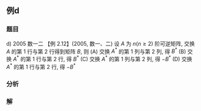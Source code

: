 ## 例d
### 题目
d) 2005 数一二
【例 2.12】(2005, 数一、二) 设 $A$ 为 $n (n \geq 2)$ 阶可逆矩阵, 交换 $A$ 的第 1 行与第 2 行得到矩阵 $B$, 则
(A) 交换 $A^*$ 的第 1 列与第 2 列, 得 $B^*$
(B) 交换 $A^*$ 的第 1 行与第 2 行, 得 $B^*$
(C) 交换 $A^*$ 的第 1 列与第 2 列, 得 $-B^*$
(D) 交换 $A^*$ 的第 1 行与第 2 行, 得 $-B^*$
### 分析

### 解